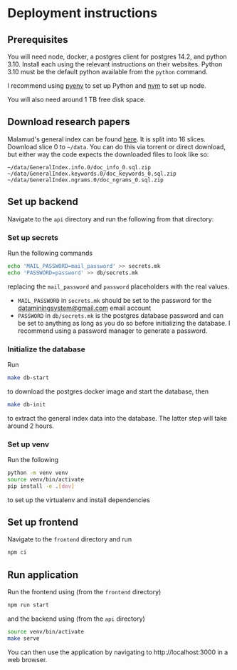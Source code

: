 # Deployment instructions

## Prerequisites

You will need node, docker, a postgres client for postgres 14.2, and python 3.10.
Install each using the relevant instructions on their websites.
Python 3.10 must be the default python available from the `python` command.

I recommend using [pyenv](https://github.com/pyenv/pyenv) to set up Python and [nvm](https://github.com/nvm-sh/nvm) to set up node.

You will also need around 1 TB free disk space.

## Download research papers

Malamud's general index can be found [here](https://archive.org/details/GeneralIndex).
It is split into 16 slices.
Download slice 0 to `~/data`.
You can do this via torrent or direct download, but either way the code expects the downloaded files to look like so:

```
~/data/GeneralIndex.info.0/doc_info_0.sql.zip
~/data/GeneralIndex.keywords.0/doc_keywords_0.sql.zip
~/data/GeneralIndex.ngrams.0/doc_ngrams_0.sql.zip
```

## Set up backend

Navigate to the `api` directory and run the following from that directory:

### Set up secrets

Run the following commands

```bash
echo 'MAIL_PASSWORD=mail_password' >> secrets.mk
echo 'PASSWORD=password' >> db/secrets.mk
```

replacing the `mail_password` and `password` placeholders with the real values.

  - `MAIL_PASSWORD` in `secrets.mk` should be set to the password for the dataminingsystem@gmail.com email account
  - `PASSWORD` in `db/secrets.mk` is the postgres database password and can be set to anything as long as you do so before initializing the database. I recommend using a password manager to generate a password.

### Initialize the database

Run

```bash
make db-start
```

to download the postgres docker image and start the database, then

```bash
make db-init
```

to extract the general index data into the database.
The latter step will take around 2 hours.

### Set up venv

Run the following

```bash
python -m venv venv
source venv/bin/activate
pip install -e .[dev]
```

to set up the virtualenv and install dependencies


## Set up frontend

Navigate to the `frontend` directory and run

```bash
npm ci
```

## Run application

Run the frontend using (from the `frontend` directory)

```bash
npm run start
```

and the backend using (from the `api` directory)

```bash
source venv/bin/activate
make serve
```

You can then use the application by navigating to http://localhost:3000 in a web browser.
